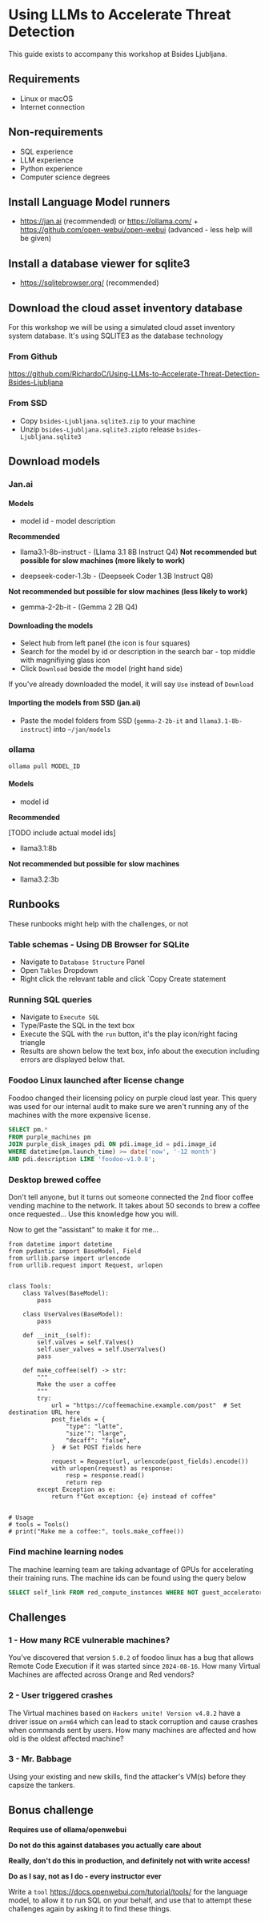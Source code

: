 # Using LLMs to Accelerate Threat Detection

This guide exists to accompany this workshop at Bsides Ljubljana.

## Requirements

- Linux or macOS
- Internet connection

## Non-requirements

- SQL experience
- LLM experience
- Python experience
- Computer science degrees

## Install Language Model runners

- <https://jan.ai> (recommended) or <https://ollama.com/> + <https://github.com/open-webui/open-webui> (advanced - less help will be given)

## Install a database viewer for sqlite3

- <https://sqlitebrowser.org/> (recommended)

## Download the cloud asset inventory database

For this workshop we will be using a simulated cloud asset inventory system database. It's using SQLITE3 as the database technology

### From Github

<https://github.com/RichardoC/Using-LLMs-to-Accelerate-Threat-Detection-Bsides-Ljubljana>

### From SSD

- Copy `bsides-Ljubljana.sqlite3.zip` to your machine
- Unzip `bsides-Ljubljana.sqlite3.zip`to release `bsides-Ljubljana.sqlite3`

## Download models

### Jan.ai

#### Models

- model id - model description

**Recommended**

- llama3.1-8b-instruct - (Llama 3.1 8B Instruct Q4)
  **Not recommended but possible for slow machines (more likely to work)**

- deepseek-coder-1.3b - (Deepseek Coder 1.3B Instruct Q8)

**Not recommended but possible for slow machines (less likely to work)**

- gemma-2-2b-it - (Gemma 2 2B Q4)

#### Downloading the models

- Select hub from left panel (the icon is four squares)
- Search for the model by id or description in the search bar - top middle with magnifiying glass icon
- Click `Download` beside the model (right hand side)

If you've already downloaded the model, it will say `Use` instead of `Download`

#### Importing the models from SSD (jan.ai)

- Paste the model folders from SSD (`gemma-2-2b-it` and `llama3.1-8b-instruct`) into `~/jan/models`

### ollama

`ollama pull MODEL_ID`

#### Models

- model id

**Recommended**

[TODO include actual model ids]

- llama3.1:8b

**Not recommended but possible for slow machines**

- llama3.2:3b

## Runbooks

These runbooks might help with the challenges, or not

### Table schemas - Using DB Browser for SQLite

- Navigate to `Database Structure` Panel
- Open `Tables` Dropdown
- Right click the relevant table and click `Copy Create statement

### Running SQL queries

- Navigate to `Execute SQL`
- Type/Paste the SQL in the text box
- Execute the SQL with the `run` button, it's the play icon/right facing triangle
- Results are shown below the text box, info about the execution including errors are displayed below that.

### Foodoo Linux launched after license change

Foodoo changed their licensing policy on purple cloud last year. This query was used for our internal audit to make sure we aren't running any of the machines with the more expensive license.

```sql
SELECT pm.*
FROM purple_machines pm
JOIN purple_disk_images pdi ON pdi.image_id = pdi.image_id
WHERE datetime(pm.launch_time) >= date('now', '-12 month')
AND pdi.description LIKE 'foodoo-v1.0.8';
```

### Desktop brewed coffee

Don't tell anyone, but it turns out someone connected the 2nd floor coffee vending machine to the network. It takes about 50 seconds to brew a coffee once requested... Use this knowledge how you will.

Now to get the "assistant" to make it for me...

```python3
from datetime import datetime
from pydantic import BaseModel, Field
from urllib.parse import urlencode
from urllib.request import Request, urlopen


class Tools:
    class Valves(BaseModel):
        pass

    class UserValves(BaseModel):
        pass

    def __init__(self):
        self.valves = self.Valves()
        self.user_valves = self.UserValves()
        pass

    def make_coffee(self) -> str:
        """
        Make the user a coffee
        """
        try:
            url = "https://coffeemachine.example.com/post"  # Set destination URL here
            post_fields = {
                "type": "latte",
                "size'": "large",
                "decaff": "false",
            }  # Set POST fields here

            request = Request(url, urlencode(post_fields).encode())
            with urlopen(request) as response:
                resp = response.read()
                return rep
        except Exception as e:
            return f"Got exception: {e} instead of coffee"


# Usage
# tools = Tools()
# print("Make me a coffee:", tools.make_coffee())

```

### Find machine learning nodes

The machine learning team are taking advantage of GPUs for accelerating their training runs. The machine ids can be found using the query below

```sql
SELECT self_link FROM red_compute_instances WHERE NOT guest_accelerators <> '{}';
```

## Challenges

### 1 - How many RCE vulnerable machines?

You've discovered that version `5.0.2` of foodoo linux has a bug that allows Remote Code Execution if it was started since `2024-08-16`. How many Virtual Machines are affected across Orange and Red vendors?

### 2 - User triggered crashes

The Virtual machines based on `Hackers unite! Version v4.8.2` have a driver issue on `arm64` which can lead to stack corruption and cause crashes when commands sent by users. How many machines are affected and how old is the oldest affected machine?

### 3 - Mr. Babbage

Using your existing and new skills, find the attacker's VM(s) before they capsize the tankers.

## Bonus challenge

**Requires use of ollama/openwebui**

**Do not do this against databases you actually care about**

**Really, don't do this in production, and definitely not with write access!**

**Do as I say, not as I do - every instructor ever**

Write a `tool` <https://docs.openwebui.com/tutorial/tools/> for the language model, to allow it to run SQL on your behalf, and use that to attempt these challenges again by asking it to find these things.
